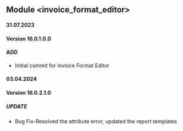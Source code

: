 ## Module <invoice_format_editor>

#### 31.07.2023
#### Version 16.0.1.0.0
#### ADD
- Initial commit for Invoice Format Editor

#### 03.04.2024
#### Version 16.0.2.1.0
##### UPDATE
- Bug Fix-Resolved the attribute error, updated the report templates
